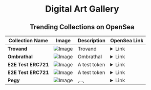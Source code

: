<div align="center">

# Digital Art Gallery

## Trending Collections on OpenSea

| Collection Name                       | Image                                                                                     | Description                       | OpenSea Link                                                                                          |
|---------------------------------------|-------------------------------------------------------------------------------------------|-----------------------------------|--------------------------------------------------------------------------------------------------------|
| **Trovand** | ![Image](https://i.seadn.io/s/raw/files/33b82a2343508bc1c40bf374175b123c.png?w=500&auto=format?w=200&auto=format) | Trovand | <details><summary>Link</summary>[Trovand](https://opensea.io/collection/trovand)</details> |
| **Ombrathal** | ![Image](https://i.seadn.io/s/raw/files/f234f53865d99cba09f30427053b9e7e.png?w=500&auto=format?w=200&auto=format) | Ombrathal | <details><summary>Link</summary>[Ombrathal](https://opensea.io/collection/ombrathal)</details> |
| **E2E Test ERC721** | ![Image](https://raw.seadn.io/files/e68336bb7328767b7636ba50037010d4.svg?w=200&auto=format) | A test token | <details><summary>Link</summary>[E2E Test ERC721](https://opensea.io/collection/e2e-test-erc721-532)</details> |
| **E2E Test ERC721** | ![Image](https://raw.seadn.io/files/85471ee1bde82270cc02367e0255bed5.svg?w=200&auto=format) | A test token | <details><summary>Link</summary>[E2E Test ERC721](https://opensea.io/collection/e2e-test-erc721-531)</details> |
| **Pegy** | ![Image](https://i.seadn.io/s/raw/files/63a22bf9030211127d32b162e44b2075.jpg?w=500&auto=format?w=200&auto=format) | ,..., | <details><summary>Link</summary>[Pegy](https://opensea.io/collection/pegy)</details> |

</div>